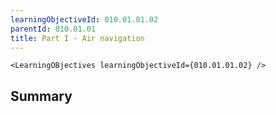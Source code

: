 ```yaml
---
learningObjectiveId: 010.01.01.02
parentId: 010.01.01
title: Part I - Air navigation
---
```


```tsx eval
<LearningOBjectives learningObjectiveId={010.01.01.02} />
```

## Summary
